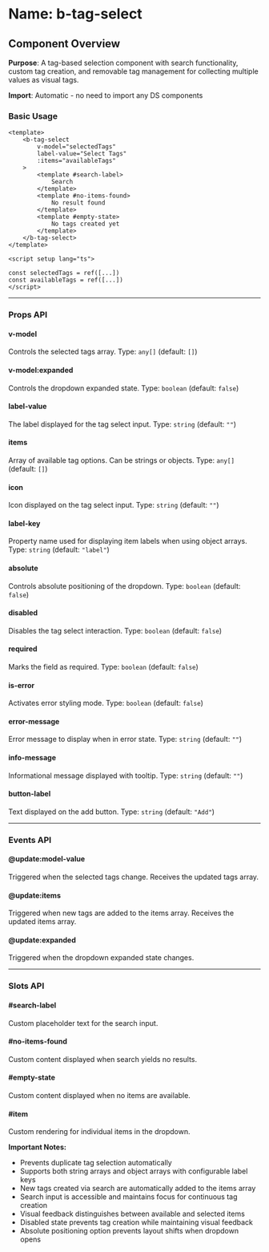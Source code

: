# Name: b-tag-select
## Component Overview

**Purpose**: A tag-based selection component with search functionality, custom tag creation, and removable tag management for collecting multiple values as visual tags.

**Import**: Automatic - no need to import any DS components

### Basic Usage

```vue
<template>
    <b-tag-select 
        v-model="selectedTags"
        label-value="Select Tags"
        :items="availableTags"
    >
        <template #search-label>
            Search
        </template>
        <template #no-items-found>
            No result found
        </template>
        <template #empty-state>
            No tags created yet
        </template>
    </b-tag-select>
</template>

<script setup lang="ts">

const selectedTags = ref([...])
const availableTags = ref([...])
</script>
```

---

### Props API

#### v-model
Controls the selected tags array. Type: `any[]` (default: `[]`)

#### v-model:expanded
Controls the dropdown expanded state. Type: `boolean` (default: `false`)

#### label-value
The label displayed for the tag select input. Type: `string` (default: `""`)

#### items
Array of available tag options. Can be strings or objects. Type: `any[]` (default: `[]`)

#### icon
Icon displayed on the tag select input. Type: `string` (default: `""`)

#### label-key
Property name used for displaying item labels when using object arrays. Type: `string` (default: `"label"`)

#### absolute
Controls absolute positioning of the dropdown. Type: `boolean` (default: `false`)

#### disabled
Disables the tag select interaction. Type: `boolean` (default: `false`)

#### required
Marks the field as required. Type: `boolean` (default: `false`)

#### is-error
Activates error styling mode. Type: `boolean` (default: `false`)

#### error-message
Error message to display when in error state. Type: `string` (default: `""`)

#### info-message
Informational message displayed with tooltip. Type: `string` (default: `""`)

#### button-label
Text displayed on the add button. Type: `string` (default: `"Add"`)

---

### Events API

#### @update:model-value
Triggered when the selected tags change. Receives the updated tags array.

#### @update:items
Triggered when new tags are added to the items array. Receives the updated items array.

#### @update:expanded
Triggered when the dropdown expanded state changes.

---

### Slots API

#### #search-label
Custom placeholder text for the search input.

#### #no-items-found
Custom content displayed when search yields no results.

#### #empty-state
Custom content displayed when no items are available.

#### #item
Custom rendering for individual items in the dropdown.

**Important Notes:**
- Prevents duplicate tag selection automatically
- Supports both string arrays and object arrays with configurable label keys
- New tags created via search are automatically added to the items array
- Search input is accessible and maintains focus for continuous tag creation
- Visual feedback distinguishes between available and selected items
- Disabled state prevents tag creation while maintaining visual feedback
- Absolute positioning option prevents layout shifts when dropdown opens